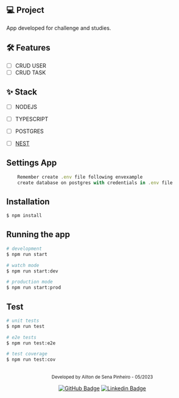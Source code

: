 ## 💻 Project
App developed for challenge and studies.

## :hammer_and_wrench: Features 

-   [ ] CRUD USER
-   [ ] CRUD TASK

## ✨ Stack

-   [ ] NODEJS
-   [ ] TYPESCRIPT
-   [ ] POSTGRES
-   [ ] [NEST](https://github.com/nestjs/nest)


## Settings App

```ts
    Remember create .env file following envexample
    create database on postgres with credentials in .env file
```

## Installation

```bash
$ npm install
```

## Running the app

```bash
# development
$ npm run start

# watch mode
$ npm run start:dev

# production mode
$ npm run start:prod
```

## Test

```bash
# unit tests
$ npm run test

# e2e tests
$ npm run test:e2e

# test coverage
$ npm run test:cov
```

<br />

<div align="center">
  <small>Developed by Ailton de Sena Pinheiro - 05/2023</small>

  [![GitHub Badge](https://img.shields.io/badge/Ailton_Sena-000?style=for-the-badge&logo=github&logoColor=white&link=https://www.linkedin.com/in/ailtonsenap)](https://github.com/Sena32/)
    [![Linkedin Badge](https://img.shields.io/badge/Ailton_Sena-000?style=for-the-badge&logo=linkedin&logoColor=white&link=https://www.linkedin.com/in/ailtonsenap)](https://www.linkedin.com/in/ailtonsenap/) 
</div>
